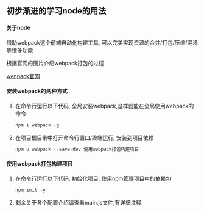 <!--
 * @Description: 
 * @Author: Tank
 * @GitHub: https://github.com/zhihuifanqiechaodan
 * @Date: 2019-01-18 14:17:34
 * @LastEditTime: 2019-02-17 08:52:48
 -->

## 初步渐进的学习node的用法

#### 关于node

借助webpack这个前端自动化构建工具, 可以完美实现资源的合并/打包/压缩/混淆等诸多功能

根据官网的图片介绍webpack打包的过程

[wenpack官网](<https://www.webpackjs.com/> )

#### 安装webpack的两种方式

1. 在命令行运行以下代码, 全局安装webpack,这样就能在全局使用webpack的命令

   ```javascript
   npm i webpack -g
   ```

2. 在项目根目录中打开命令行窗口/终端运行, 安装到项目依赖

   ```javascript
   npm u webpack --save-dev 使用webpack打包构建项目
   ```


#### 使用webpack打包构建项目

1. 在命令行运行以下代码, 初始化项目, 使用npm管理项目中的依赖包

   ```javascript
   npm init -y
   ```
2. 剩余关于各个配置介绍请查看main.js文件,有详细注释.